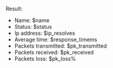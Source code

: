 Result:
- Name: $name
- Status: $status
- Ip address: $ip_resolves
- Average time: $response_timems
- Packets transmitted: $pk_transmitted
- Packets received: $pk_received
- Packets loss: $pk_loss%